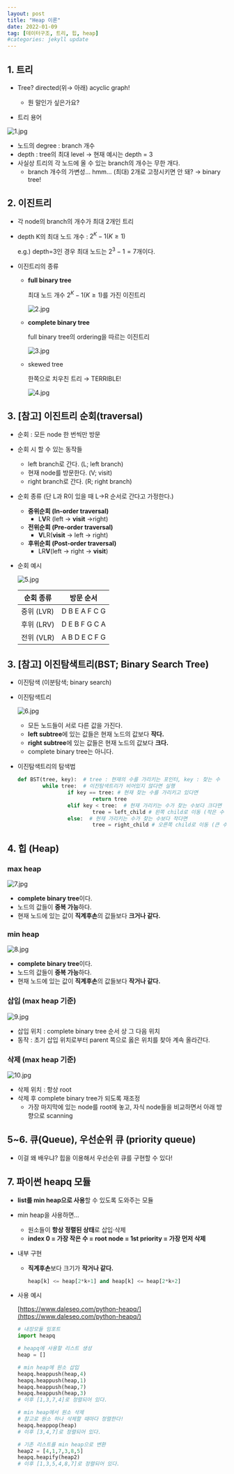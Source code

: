 ```yaml
---
layout: post
title: "Heap 이론"
date: 2022-01-09
tag: [데이터구조, 트리, 힙, heap]
#categories: jekyll update
---
```



## 1. 트리

* Tree? directed(위→ 아래) acyclic graph!
    * 뭔 말인가 싶은가요?

        <!-- [이론공부](https://www.notion.so/eec9a6ff761644e2a78ccf34a564121d)  -->

* 트리 용어

![1.jpg](/assets/images/posts/2022-01-09/1.jpg)

* 노드의 degree : branch 개수
* depth : tree의 최대 level → 현재 예시는 depth = 3
* 사실상 트리의 각 노드에 올 수 있는 branch의 개수는 무한 개다.
    * branch 개수의 가변성... hmm... (최대) 2개로 고정시키면 안 돼? → binary tree!


## 2. 이진트리

* 각 node의 branch의 개수가 최대 2개인 트리
* depth K의 최대 노드 개수 : $2^K-1 (K≥1)$

    e.g.) depth=3인 경우 최대 노드는 $2^3-1=7$개이다.

* 이진트리의 종류
    * **full binary tree**

        최대 노드 개수 $2^K-1 (K≥1)$를 가진 이진트리

        ![2.jpg](/assets/images/posts/2022-01-09/2.jpg)

    * **complete binary tree**

        full binary tree의 ordering을 따르는 이진트리

        ![3.jpg](/assets/images/posts/2022-01-09/3.jpg)

    * skewed tree

        한쪽으로 치우친 트리 → TERRIBLE!

        ![4.jpg](/assets/images/posts/2022-01-09/4.jpg)


## 3. [참고] 이진트리 순회(traversal)

* 순회 : 모든 node 한 번씩만 방문
* 순회 시 할 수 있는 동작들
    * left branch로 간다. (L; left branch)
    * 현재 node를 방문한다. (V; visit)
    * right branch로 간다. (R; right branch)
* 순회 종류 (단 L과 R이 있을 때 L→R 순서로 간다고 가정한다.)
    * **중위순회 (In-order traversal)**
        * L**V**R (left → **visit** →right)
    * **전위순회 (Pre-order traversal)**
        * **V**LR(**visit** → left → right)
    * **후위순회 (Post-order traversal)**
        * LR**V**(left → right → **visit**)
* 순회 예시

    ![5.jpg](/assets/images/posts/2022-01-09/5.jpg)

    | 순회 종류 | 방문 순서 |
    | --- | --- |
    | 중위 (LVR) | D B E A F C G |
    | 후위 (LRV) | D E B F G C A |
    | 전위 (VLR) | A B D E C F G |

## 3. [참고] 이진탐색트리(BST; Binary Search Tree)

* 이진탐색 (이분탐색; binary search)

    <!-- [이론공부](https://www.notion.so/05302a04b3d143bfa9601b08531fad37) -->

* 이진탐색트리

    ![6.jpg](/assets/images/posts/2022-01-09/6.jpg)

    * 모든 노드들이 서로 다른 값을 가진다.
    * **left subtree**에 있는 값들은 현재 노드의 값보다 **작다.**
    * **right subtree**에 있는 값들은 현재 노드의 값보다 **크다.**
    * complete binary tree는 아니다.

* 이진탐색트리의 탐색법

    ```python
    def BST(tree, key):  # tree : 현재의 수를 가리키는 포인터, key : 찾는 수
    		while tree:  # 이진탐색트리가 비어있지 않다면 실행
    				if key == tree: # 현재 찾는 수를 가리키고 있다면
    						return tree
    				elif key < tree:  # 현재 가리키는 수가 찾는 수보다 크다면
    						tree = left_child # 왼쪽 child로 이동 (작은 수 찾아야 한다.)
    				else:  # 현재 가리키는 수가 찾는 수보다 작다면
    						tree = right_child # 오른쪽 child로 이동 (큰 수 찾아야 한다.)
    ```


## 4. 힙 (Heap)

### max heap

![7.jpg](/assets/images/posts/2022-01-09/7.jpg)

* **complete binary tree**이다.
* 노드의 값들이 **중복 가능**하다.
* 현재 노드에 있는 값이 **직계후손**의 값들보다 **크거나 같다.**

### min heap

![8.jpg](/assets/images/posts/2022-01-09/8.jpg)

* **complete binary tree**이다.
* 노드의 값들이 **중복 가능**하다.
* 현재 노드에 있는 값이 **직계후손**의 값들보다 **작거나 같다.**

### 삽입 (max heap 기준)

![9.jpg](/assets/images/posts/2022-01-09/9.jpg)

* 삽입 위치 : complete binary tree 순서 상 그 다음 위치
* 동작 : 초기 삽입 위치로부터 parent 쪽으로 옳은 위치를 찾아 계속 올라간다.

### 삭제 (max heap 기준)

![10.jpg](/assets/images/posts/2022-01-09/10.jpg)

* 삭제 위치 : 항상 root
* 삭제 후 complete binary tree가 되도록 재조정
    * 가장 마지막에 있는 node를 root에 놓고, 자식 node들을 비교하면서 아래 방향으로 scanning

## 5~6. 큐(Queue), 우선순위 큐 (priority queue)

* 이걸 왜 배우냐? 힙을 이용해서 우선순위 큐를 구현할 수 있다!

<!-- [이론공부](https://www.notion.so/71bbc50f59cd4db28967a97aa52685aa) -->

## 7. 파이썬 heapq 모듈

* **list를 min heap으로 사용**할 수 있도록 도와주는 모듈
* min heap을 사용하면...
    * 원소들이 **항상 정렬된 상태**로 삽입·삭제
    * **index 0 = 가장 작은 수 = root node = 1st priority = 가장 먼저 삭제**
* 내부 구현
    * **직계후손**보다 크기가 **작거나 같다.**

        ```python
        heap[k] <= heap[2*k+1] and heap[k] <= heap[2*k+2]
        ```

* 사용 예시

    [https://www.daleseo.com/python-heapq/](https://www.daleseo.com/python-heapq/)

    ```python
    # 내장모듈 임포트
    import heapq

    # heapq에 사용할 리스트 생성
    heap = []

    # min heap에 원소 삽입
    heapq.heappush(heap,4)
    heapq.heappush(heap,1)
    heapq.heappush(heap,7)
    heapq.heappush(heap,3)
    # 이후 [1,3,7,4]로 정렬되어 있다.

    # min heap에서 원소 삭제
    # 참고로 원소 하나 삭제할 때마다 정렬한다!
    heapq.heappop(heap)
    # 이후 [3,4,7]로 정렬되어 있다.

    # 기존 리스트를 min heap으로 변환
    heap2 = [4,1,7,3,8,5]
    heapq.heapify(heap2)
    # 이후 [1,3,5,4,8,7]로 정렬되어 있다.
    ```
